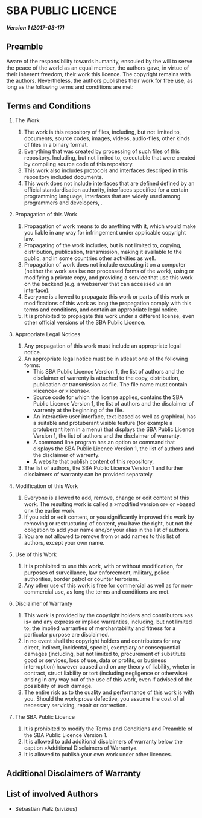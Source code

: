 #                           SBA PUBLIC LICENCE                           #
#####                     Version 1 (2017-03-17)                     #####
                          
##                               Preamble                               ##

Aware of the responsibility towards humanity, ensouled by the will to
serve the peace of the world as an equal member, the authors gave, in
virtue of their inherent freedom, their work this licence. The copyright
remains with the authors. Nevertheless, the authors publishes their work
for free use, as long as the following terms and conditions are met:

##                         Terms and Conditions                         ##

1. The Work
    1. The work is this repository of files, including, but not limited
       to, documents, source codes, images, videos, audio-files, other
       kinds of files in a binary format.
    2. Everything that was created by processing of such files of this
       repository. Including, but not limited to, executable that were
       created by compiling source code of this repository.
    3. This work also includes protocols and interfaces descriped in this
       repository included documents.
    4. This work does not include interfaces that are defined defined by
       an official standardisation authority, interfaces specified for a
       certain programming language, interfaces that are widely used among
       programmers and developers, .
    

2. Propagation of this Work
    1. Propagation of work means to do anything with it, which would make
       you liable in any way for infringement under applicable copyright
       law.
    2. Propagating of the work includes, but is not limited to, copying,
       distribution, publication, transmission, making it available to the
       public, and in some countries other activities as well.
    3. Propagation of work does not include executing it on a computer
       (neither the work »as is« nor processed forms of the work), using or
       modifying a private copy, and providing a service that use this
       work on the backend (e.g. a webserver that can accessed via an
       interface).
    4. Everyone is allowed to propagate this work or parts of this work or
       modifications of this work as long the propagation comply with this
       terms and conditions, and contain an appropriate legal notice.
    5. It is prohibited to propagate this work under a different license,
       even other official versions of the SBA Public Licence.

3. Appropriate Legal Notices
    1. Any propagation of this work must include an appropriate legal
       notice.
    2. An appropriate legal notice must be in atleast one of the
       following forms:
       * This SBA Public Licence Version 1, the list of authors and the
         disclaimer of warrenty is attached to the copy, distribution,
         publication or transmission as file. The file name must contain
         »licence« or »license«.
       * Source code for which the license applies, contains the
         SBA Public Licence Version 1, the list of authors and the
         disclaimer of warrenty at the beginning of the file.
       * An interactive user interface, text-based as well as graphical,
         has a suitable and protuberant visible feature (for example a
         protuberant item in a menu) that displays the SBA Public Licence
         Version 1, the list of authors and the disclaimer of warrenty.
       * A command line program has an option or command that displays the
         SBA Public Licence Version 1, the list of authors and the
         disclaimer of warrenty.
       * A website that publish content of this repository, 
    3. The list of authors, the SBA Public Licence Version 1 and further
       disclaimers of warranty can be provided separately.

4. Modification of this Work
    1. Everyone is allowed to add, remove, change or edit content of this
       work. The resulting work is called a »modified version or« or
       »based on« the earlier work.
    3. If you add or edit content, or you significantly improved this work
       by removing or restructuring of content, you have the right, but
       not the obligation to add your name and/or your alias in the list
       of authors.
    4. You are not allowed to remove from or add names to this list of
       authors, except your own name.

5. Use of this Work
    1. It is prohibited to use this work, with or without modification,
       for purposes of surveillance, law enforcement, military, police
       authorities, border patrol or counter terrorism.
    2. Any other use of this work is free for commercial as well as for
       non-commercial use, as long the terms and conditions are met.

6. Disclaimer of Warranty
    1. This work is provided by the copyright holders and contributors
       »as is« and any express or implied warranties, including, but not
       limited to, the implied warranties of merchantability and fitness
       for a particular purpose are disclaimed.
    2. In no event shall the copyright holders and contributors for any
       direct, indirect, incidental, special, exemplary or consequential
       damages (including, but not limited to, procurement of substitute
       good or services, loss of use, data or profits, or business
       interruption) however caused and on any theory of liability, wheter
       in contract, struct liability or tort (including negligence or
       otherwise) arising in any way out of the use of this work, even if
       advised of the possibility of such damage.
    3. The entire risk as to the quality and performance of this work is
       with you. Should the work prove defective, you assume the cost of
       all necessary servicing, repair or correction.

7. The SBA Public Licence
    1. It is prohibited to modify the Terms and Conditions and Preamble of
       the SBA Public Licence Version 1. 
    2. It is allowed to add additional disclaimers of warranty below the
       caption »Additional Disclaimers of Warranty«.
    3. It is allowed to publish your own work under other licences.

##                  Additional Disclaimers of Warranty                  ##

##                       List of involved Authors                       ##

* Sebastian Walz (sivizius)
